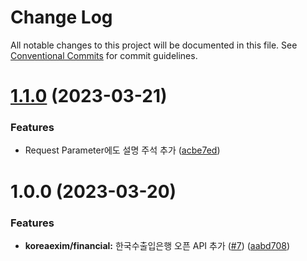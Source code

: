 # Change Log

All notable changes to this project will be documented in this file.
See [Conventional Commits](https://conventionalcommits.org) for commit guidelines.

# [1.1.0](https://github.com/openapi-kr/sdks/compare/@openapi-kr/koreaexim-financial@1.0.0...@openapi-kr/koreaexim-financial@1.1.0) (2023-03-21)


### Features

* Request Parameter에도 설명 주석 추가 ([acbe7ed](https://github.com/openapi-kr/sdks/commit/acbe7ede81dd502a3cc75445ef3730fff6a6c857))





# 1.0.0 (2023-03-20)


### Features

* **koreaexim/financial:** 한국수출입은행 오픈 API 추가 ([#7](https://github.com/openapi-kr/sdks/issues/7)) ([aabd708](https://github.com/openapi-kr/sdks/commit/aabd708d757677c062435c6f51c60197030439ad))
